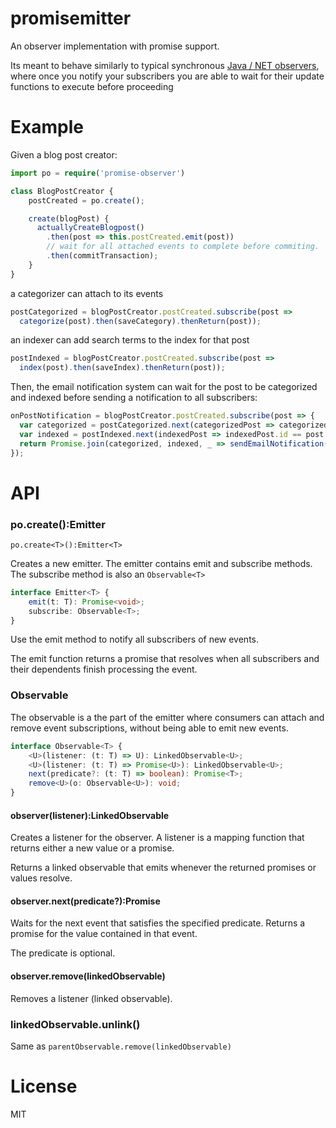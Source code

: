 # promisemitter

An observer implementation with promise support.

Its meant to behave similarly to typical synchronous
[Java / NET observers](https://msdn.microsoft.com/en-us/library/ff648108.aspx),
where once you notify your subscribers you are able to wait for their update
functions to execute before proceeding

# Example

Given a blog post creator:

```typescript
import po = require('promise-observer')

class BlogPostCreator {
    postCreated = po.create();

    create(blogPost) {
      actuallyCreateBlogpost()
        .then(post => this.postCreated.emit(post))
        // wait for all attached events to complete before commiting.
        .then(commitTransaction);
    }
}

```

a categorizer can attach to its events

```typescript
postCategorized = blogPostCreator.postCreated.subscribe(post =>
  categorize(post).then(saveCategory).thenReturn(post));
```

an indexer can add search terms to the index for that post

```typescript
postIndexed = blogPostCreator.postCreated.subscribe(post =>
  index(post).then(saveIndex).thenReturn(post));
```

Then, the email notification system can wait for the post to be
categorized and indexed before sending a notification to all subscribers:

```typescript
onPostNotification = blogPostCreator.postCreated.subscribe(post => {
  var categorized = postCategorized.next(categorizedPost => categorizedPost.id == post.id);
  var indexed = postIndexed.next(indexedPost => indexedPost.id == post.id);
  return Promise.join(categorized, indexed, _ => sendEmailNotification(post))
});
```

# API


### po.create():Emitter

`po.create<T>():Emitter<T>`

Creates a new emitter. The emitter contains emit and subscribe methods. The subscribe method
is also an `Observable<T>`


```typescript
interface Emitter<T> {
    emit(t: T): Promise<void>;
    subscribe: Observable<T>;
}
```

Use the emit method to notify all subscribers of new events.

The emit function returns a promise that resolves when all subscribers and
their dependents finish processing the event.

### Observable<T>

The observable is a the part of the emitter where consumers can attach and remove event
subscriptions, without being able to emit new events.

```typescript
interface Observable<T> {
    <U>(listener: (t: T) => U): LinkedObservable<U>;
    <U>(listener: (t: T) => Promise<U>): LinkedObservable<U>;
    next(predicate?: (t: T) => boolean): Promise<T>;
    remove<U>(o: Observable<U>): void;
}
```

#### observer(listener):LinkedObservable

Creates a listener for the observer. A listener is a mapping function that returns
either a new value or a promise.

Returns a linked observable  that emits whenever the returned  promises or values
resolve.

#### observer.next(predicate?):Promise

Waits for the next event that satisfies the specified predicate. Returns a
promise for the value contained in that event.

The predicate is optional.

#### observer.remove(linkedObservable)

Removes a listener (linked observable).

### linkedObservable.unlink()

Same as `parentObservable.remove(linkedObservable)`

# License

MIT

